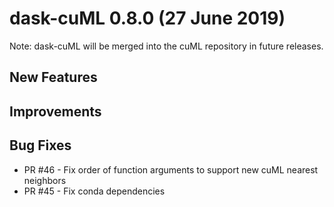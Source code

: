 # dask-cuML 0.8.0 (27 June 2019)

Note: dask-cuML will be merged into the cuML repository in future releases.

## New Features

## Improvements

## Bug Fixes

- PR #46 - Fix order of function arguments to support new cuML nearest neighbors
- PR #45 - Fix conda dependencies


